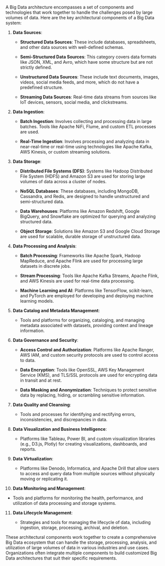 A Big Data architecture encompasses a set of components and technologies that work together to handle the challenges posed by large volumes of data. Here are the key architectural components of a Big Data system:

1. **Data Sources**:

   - **Structured Data Sources**: These include databases, spreadsheets, and other data sources with well-defined schemas.

   - **Semi-Structured Data Sources**: This category covers data formats like JSON, XML, and Avro, which have some structure but are not strictly defined.

   - **Unstructured Data Sources**: These include text documents, images, videos, social media feeds, and more, which do not have a predefined structure.

   - **Streaming Data Sources**: Real-time data streams from sources like IoT devices, sensors, social media, and clickstreams.

2. **Data Ingestion**:

   - **Batch Ingestion**: Involves collecting and processing data in large batches. Tools like Apache NiFi, Flume, and custom ETL processes are used.

   - **Real-Time Ingestion**: Involves processing and analyzing data in near-real-time or real-time using technologies like Apache Kafka, AWS Kinesis, or custom streaming solutions.

3. **Data Storage**:

   - **Distributed File Systems (DFS)**: Systems like Hadoop Distributed File System (HDFS) and Amazon S3 are used for storing large volumes of data across a cluster of nodes.

   - **NoSQL Databases**: These databases, including MongoDB, Cassandra, and Redis, are designed to handle unstructured and semi-structured data.

   - **Data Warehouses**: Platforms like Amazon Redshift, Google BigQuery, and Snowflake are optimized for querying and analyzing structured data.

   - **Object Storage**: Solutions like Amazon S3 and Google Cloud Storage are used for scalable, durable storage of unstructured data.

4. **Data Processing and Analysis**:

   - **Batch Processing**: Frameworks like Apache Spark, Hadoop MapReduce, and Apache Flink are used for processing large datasets in discrete jobs.

   - **Stream Processing**: Tools like Apache Kafka Streams, Apache Flink, and AWS Kinesis are used for real-time data processing.

   - **Machine Learning and AI**: Platforms like TensorFlow, scikit-learn, and PyTorch are employed for developing and deploying machine learning models.

5. **Data Catalog and Metadata Management**:

   - Tools and platforms for organizing, cataloging, and managing metadata associated with datasets, providing context and lineage information.

6. **Data Governance and Security**:

   - **Access Control and Authorization**: Platforms like Apache Ranger, AWS IAM, and custom security protocols are used to control access to data.

   - **Data Encryption**: Tools like OpenSSL, AWS Key Management Service (KMS), and TLS/SSL protocols are used for encrypting data in transit and at rest.

   - **Data Masking and Anonymization**: Techniques to protect sensitive data by replacing, hiding, or scrambling sensitive information.

7. **Data Quality and Cleansing**:

   - Tools and processes for identifying and rectifying errors, inconsistencies, and discrepancies in data.

8. **Data Visualization and Business Intelligence**:

   - Platforms like Tableau, Power BI, and custom visualization libraries (e.g., D3.js, Plotly) for creating visualizations, dashboards, and reports.

9. **Data Virtualization**:

   - Platforms like Denodo, Informatica, and Apache Drill that allow users to access and query data from multiple sources without physically moving or replicating it.

10. **Data Monitoring and Management**:

   - Tools and platforms for monitoring the health, performance, and utilization of data processing and storage systems.

11. **Data Lifecycle Management**:

    - Strategies and tools for managing the lifecycle of data, including ingestion, storage, processing, archival, and deletion.

These architectural components work together to create a comprehensive Big Data ecosystem that can handle the storage, processing, analysis, and utilization of large volumes of data in various industries and use cases. Organizations often integrate multiple components to build customized Big Data architectures that suit their specific requirements.
